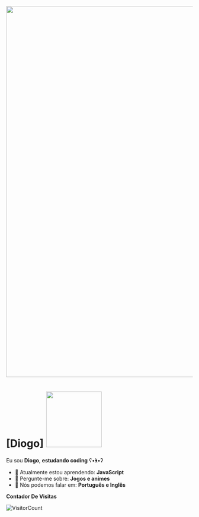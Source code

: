 <img src="https://user-images.githubusercontent.com/70382532/138322189-2db8df52-9dcb-40a0-88a8-c365466bd33d.gif" width="1000px">

# [Diogo] <img src="https://images-wixmp-ed30a86b8c4ca887773594c2.wixmp.com/f/fe741d9f-d794-4c50-baeb-92fa94662836/d894pg1-78024d3c-6e47-48d1-a31a-34218bc0c077.gif?token=eyJ0eXAiOiJKV1QiLCJhbGciOiJIUzI1NiJ9.eyJzdWIiOiJ1cm46YXBwOjdlMGQxODg5ODIyNjQzNzNhNWYwZDQxNWVhMGQyNmUwIiwiaXNzIjoidXJuOmFwcDo3ZTBkMTg4OTgyMjY0MzczYTVmMGQ0MTVlYTBkMjZlMCIsIm9iaiI6W1t7InBhdGgiOiJcL2ZcL2ZlNzQxZDlmLWQ3OTQtNGM1MC1iYWViLTkyZmE5NDY2MjgzNlwvZDg5NHBnMS03ODAyNGQzYy02ZTQ3LTQ4ZDEtYTMxYS0zNDIxOGJjMGMwNzcuZ2lmIn1dXSwiYXVkIjpbInVybjpzZXJ2aWNlOmZpbGUuZG93bmxvYWQiXX0.n0JiewarbnmPXMvbPkhXiH3CknNowJ0UYhkDMd8JS70" width="150px">

Eu sou <strong>Diogo</strong>, <strong>estudando coding</strong> ʕ•́ᴥ•̀ʔ

- 🚀 Atualmente estou aprendendo: <strong>JavaScript</strong> 
- 💬 Pergunte-me sobre: <strong>Jogos e animes</strong>
- 📣 Nós podemos falar em: <strong>Português e Inglês</strong>

**Contador De Visitas**

![VisitorCount](https://profile-counter.glitch.me/{Diogo746}/count.svg)

